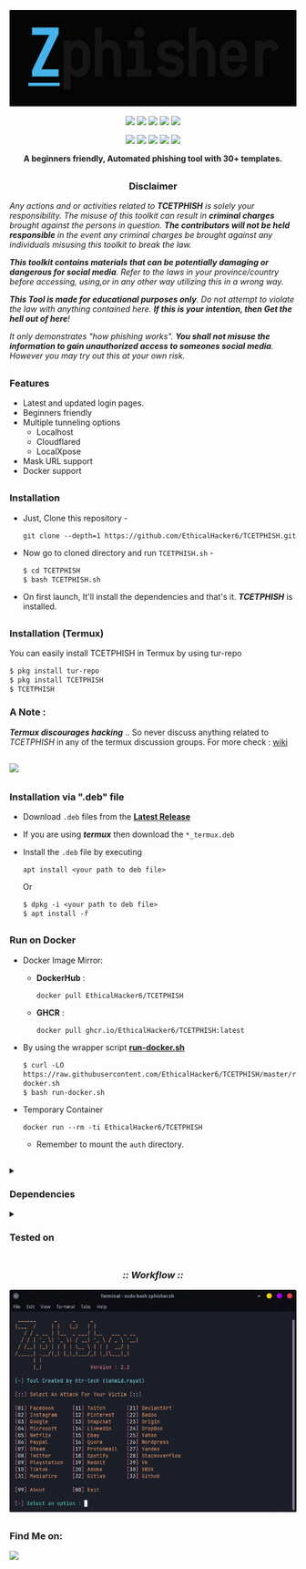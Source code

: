 <!-- TCETPHISH -->

<p align="center">
  <img src=".github/misc/logo.png">
</p>

<p align="center">
  <img src="https://img.shields.io/badge/Version-2.3.5-green?style=for-the-badge">
  <img src="https://img.shields.io/github/license/EthicalHacker6/TCETPHISH?style=for-the-badge">
  <img src="https://img.shields.io/github/stars/EthicalHacker6/TCETPHISH?style=for-the-badge">
  <img src="https://img.shields.io/github/issues/EthicalHacker6/TCETPHISH?color=red&style=for-the-badge">
  <img src="https://img.shields.io/github/forks/EthicalHacker6/TCETPHISH?color=teal&style=for-the-badge">
</p>

<p align="center">
  <img src="https://img.shields.io/badge/Author-EthicalHacker6-blue?style=flat-square">
  <img src="https://img.shields.io/badge/Open%20Source-Yes-darkgreen?style=flat-square">
  <img src="https://img.shields.io/badge/Maintained%3F-Yes-lightblue?style=flat-square">
  <img src="https://img.shields.io/badge/Written%20In-Bash-darkcyan?style=flat-square">
  <img src="https://hits.seeyoufarm.com/api/count/incr/badge.svg?url=https%3A%2F%2Fgithub.com%2FEthicalHacker6%2FTCETPHISH&title=Visitors&edge_flat=false"/></a>
</p>

<p align="center"><b>A beginners friendly, Automated phishing tool with 30+ templates.</b></p>

##

<h3><p align="center">Disclaimer</p></h3>

<i>Any actions and or activities related to <b>TCETPHISH</b> is solely your responsibility. The misuse of this toolkit can result in <b>criminal charges</b> brought against the persons in question. <b>The contributors will not be held responsible</b> in the event any criminal charges be brought against any individuals misusing this toolkit to break the law.

<b>This toolkit contains materials that can be potentially damaging or dangerous for social media</b>. Refer to the laws in your province/country before accessing, using,or in any other way utilizing this in a wrong way.

<b>This Tool is made for educational purposes only</b>. Do not attempt to violate the law with anything contained here. <b>If this is your intention, then Get the hell out of here</b>!

It only demonstrates "how phishing works". <b>You shall not misuse the information to gain unauthorized access to someones social media</b>. However you may try out this at your own risk.</i>

##

### Features

- Latest and updated login pages.
- Beginners friendly
- Multiple tunneling options
  - Localhost
  - Cloudflared
  - LocalXpose
- Mask URL support 
- Docker support

##

### Installation

- Just, Clone this repository -
  ```
  git clone --depth=1 https://github.com/EthicalHacker6/TCETPHISH.git
  ```

- Now go to cloned directory and run `TCETPHISH.sh` -
  ```
  $ cd TCETPHISH
  $ bash TCETPHISH.sh
  ```

- On first launch, It'll install the dependencies and that's it. ***TCETPHISH*** is installed.

##

### Installation (Termux)
You can easily install TCETPHISH in Termux by using tur-repo
```
$ pkg install tur-repo
$ pkg install TCETPHISH
$ TCETPHISH
```
### A Note : 
***Termux discourages hacking*** .. So never discuss anything related to *TCETPHISH* in any of the termux discussion groups. For more check : [wiki](https://wiki.termux.com/wiki/Hacking)

##

<p align="left">
  <a href="https://shell.cloud.google.com/cloudshell/open?cloudshell_git_repo=https://github.com/EthicalHacker6/TCETPHISH.git&tutorial=README.md" target="_blank"><img src="https://gstatic.com/cloudssh/images/open-btn.svg"></a>
</p>

##

### Installation via ".deb" file

- Download `.deb` files from the [**Latest Release**](https://github.com/EthicalHacker6/TCETPHISH/releases/latest)
- If you are using ***termux*** then download the `*_termux.deb`

- Install the `.deb` file by executing
  ```
  apt install <your path to deb file>
  ```
  Or
  ```
  $ dpkg -i <your path to deb file>
  $ apt install -f
  ```

##

### Run on Docker

- Docker Image Mirror:
  - **DockerHub** : 
    ```
    docker pull EthicalHacker6/TCETPHISH
    ```
  - **GHCR** : 
    ```
    docker pull ghcr.io/EthicalHacker6/TCETPHISH:latest
    ```

- By using the wrapper script [**run-docker.sh**](https://raw.githubusercontent.com/EthicalHacker6/TCETPHISH/master/run-docker.sh)

  ```
  $ curl -LO https://raw.githubusercontent.com/EthicalHacker6/TCETPHISH/master/run-docker.sh
  $ bash run-docker.sh
  ```
- Temporary Container

  ```
  docker run --rm -ti EthicalHacker6/TCETPHISH
  ```
  - Remember to mount the `auth` directory.

##

<details>
  <summary><h3>Dependencies</h3></summary>

<b>TCETPHISH</b> requires following programs to run properly - 
- `git`
- `curl`
- `php`

> All the dependencies will be installed automatically when you run **TCETPHISH** for the first time.
</details>

<details>
  <summary><h3>Tested on</h3></summary>

- **Ubuntu**
- **Debian**
- **Arch**
- **Manjaro**
- **Fedora**
- **Termux**
</details>

##

<h3 align="center"><i>:: Workflow ::</i></h3>
<p align="center">
<img src=".github/misc/workflow.gif"/>
</p>

##

### Find Me on:
<p align="left">

  <a href="https://github.com/EthicalHacker6" target="_blank"><img src="https://img.shields.io/badge/Github-blue?style=for-the-badge&logo=github"></a>
</p>

<!-- // -->
